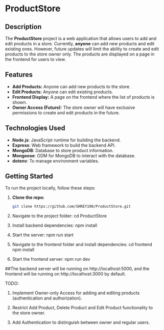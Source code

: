 # ProductStore

## Description
The **ProductStore** project is a web application that allows users to add and edit products in a store. Currently, **anyone** can add new products and edit existing ones. However, future updates will limit the ability to create and edit products to the store owner only. The products are displayed on a page in the frontend for users to view.

## Features
- **Add Products:** Anyone can add new products to the store.
- **Edit Products:** Anyone can edit existing products.
- **Frontend Display:** A page on the frontend where the list of products is shown.
- **Owner Access (Future):** The store owner will have exclusive permissions to create and edit products in the future.

## Technologies Used
- **Node.js**: JavaScript runtime for building the backend.
- **Express**: Web framework to build the backend API.
- **MongoDB**: Database to store product information.
- **Mongoose**: ODM for MongoDB to interact with the database.
- **dotenv**: To manage environment variables.

## Getting Started

To run the project locally, follow these steps:

1. **Clone the repo:**
   ```bash
   git clone https://github.com/SHREY190/ProductStore.git

2. Navigate to the project folder:
   cd ProductStore
   
3. Install backend dependencies:
   npm install
   
4. Start the server:
   npm run start
   
5. Navigate to the frontend folder and install dependencies:
   cd frontend
   npm install
   
6. Start the frontend server:
   npm run dev

##The backend server will be running on http://localhost:5000, and the frontend will be running on http://localhost:3000 by default.


TODO:
1. Implement Owner-only Access for adding and editing products (authentication and authorization).

2. Restrict Add Product, Delete Product and Edit Product functionality to the store owner.

3. Add Authentication to distinguish between owner and regular users.
